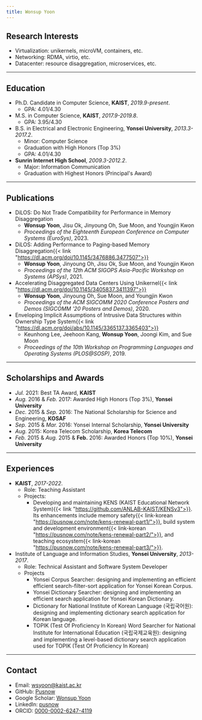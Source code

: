 ```yaml
---
title: Wonsup Yoon
---
```


## Research Interests

- Virtualization: unikernels, microVM, containers, etc.
- Networking: RDMA, virtio, etc.
- Datacenter: resource disaggregation, microservices, etc.

---

## Education

- Ph.D. Candidate in Computer Science, **KAIST**, *2019.9-present*.
  - GPA: 4.01/4.30
- M.S. in Computer Science, **KAIST**, *2017.9-2019.8*.
  - GPA: 3.95/4.30
- B.S. in Electrical and Electronic Engineering, **Yonsei University**, *2013.3-2017.2*.
  - Minor: Computer Science
  - Graduation with High Honors (Top 3%)
  - GPA: 4.01/4.30
- **Sunrin Internet High School**, *2009.3-2012.2*.
  - Major: Information Communication
  - Graduation with Highest Honors (Principal's Award)

---

## Publications

- DiLOS: Do Not Trade Compatibility for Performance in Memory Disaggregation
  - **Wonsup Yoon**, Jisu Ok, Jinyoung Oh, Sue Moon, and Youngjin Kwon
  - *Proceedings of the Eighteenth European Conference on Computer Systems (EuroSys)*, 2023.
- DiLOS: Adding Performance to Paging-based Memory Disaggregation{{< link "https://dl.acm.org/doi/10.1145/3476886.3477507">}}
  - **Wonsup Yoon**, Jinyoung Oh, Jisu Ok, Sue Moon, and Youngjin Kwon
  - *Proceedings of the 12th ACM SIGOPS Asia-Pacific Workshop on Systems (APSys)*, 2021.
- Accelerating Disaggregated Data Centers Using Unikernel{{< link "https://dl.acm.org/doi/10.1145/3405837.3411397">}}
  - **Wonsup Yoon**, Jinyoung Oh, Sue Moon, and Youngjin Kwon
  - *Proceedings of the ACM SIGCOMM 2020 Conference Posters and Demos (SIGCOMM '20 Posters and Demos)*, 2020.
- Enveloping Implicit Assumptions of Intrusive Data Structures within Ownership Type System{{< link "https://dl.acm.org/doi/abs/10.1145/3365137.3365403">}}
  - Keunhong Lee, Jeehoon Kang, **Wonsup Yoon**, Joongi Kim, and Sue Moon
  - *Proceedings of the 10th Workshop on Programming Languages and Operating Systems (PLOS@SOSP)*, 2019.

---

## Scholarships and Awards

- *Jul.* 2021: Best TA Award, **KAIST**
- *Aug.* 2016 & *Feb.* 2017: Awarded High Honors (Top 3%), **Yonsei University**
- *Dec.* 2015 & *Sep.* 2016: The National Scholarship for Science and Engineering, **KOSAF**
- *Sep.* 2015 & *Mar.* 2016: Yonsei Internal Scholarship, **Yonsei University**
- *Aug.* 2015: Korea Telecom Scholarship, **Korea Telecom**
- *Feb.* 2015 & *Aug.* 2015 & **Feb.** 2016: Awarded Honors (Top 10%), **Yonsei University**

---

## Experiences

- **KAIST**, *2017-2022*.
  - Role: Teaching Assistant
  - Projects:
    - Developing and maintaining KENS (KAIST Educational Network System){{< link "https://github.com/ANLAB-KAIST/KENSv3">}}. Its enhancements include memory safety{{< link-korean "https://pusnow.com/note/kens-renewal-part1/">}}, build system and development environment{{< link-korean "https://pusnow.com/note/kens-renewal-part2/">}}, and teaching ecosystem{{< link-korean "https://pusnow.com/note/kens-renewal-part3/">}}.
- Institute of Language and Information Studies, **Yonsei University**, *2013-2017*.
  - Role: Technical Assistant and Software System Developer
  - Projects
    - Yonsei Corpus Searcher: designing and implementing an efficient efficient search-filter-sort application for Yonsei Korean Corpus.
    - Yonsei Dictionary Searcher: designing and implementing an efficient search application for Yonsei Korean Dictionary.
    - Dictionary for National Institute of Korean Language (국립국어원): designing and implementing  dictionary search application for Korean language.
    - TOPIK (Test Of Proficiency In Korean) Word Searcher for National Institute for International Education (국립국제교육원): designing and implementing a level-based dictionary search application used for TOPIK (Test Of Proficiency In Korean)

---

## Contact

- Email: [wsyoon@kaist.ac.kr](mailto:wsyoon@kaist.ac.kr)
- GitHub: [Pusnow](https://github.com/Pusnow)
- Google Scholar: [Wonsup Yoon](https://scholar.google.com/citations?user=QXsLShMAAAAJ)
- LinkedIn: [pusnow](https://www.linkedin.com/in/pusnow/)
- ORCID: [0000-0002-6247-4119](https://orcid.org/0000-0002-6247-4119)
